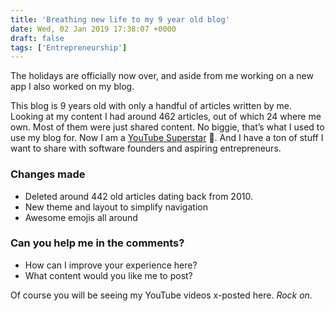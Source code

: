```yaml
---
title: 'Breathing new life to my 9 year old blog'
date: Wed, 02 Jan 2019 17:38:07 +0000
draft: false
tags: ['Entrepreneurship']
---
```


The holidays are officially now over, and aside from me working on a new app I also worked on my blog.

<!--more-->

This blog is 9 years old with only a handful of articles written by me. Looking at my content I had around 462 articles, out of which 24 where me own. Most of them were just shared content. No biggie, that’s what I used to use my blog for. Now I am a [YouTube Superstar](http://youtube.com/andresmax) 🤣. And I have a ton of stuff I want to share with software founders and aspiring entrepreneurs.

### Changes made

*   Deleted around 442 old articles dating back from 2010.
*   New theme and layout to simplify navigation
*   Awesome emojis all around

### Can you help me in the comments?

*   How can I improve your experience here?
*   What content would you like me to post?

Of course you will be seeing my YouTube videos x-posted here. _Rock on._
